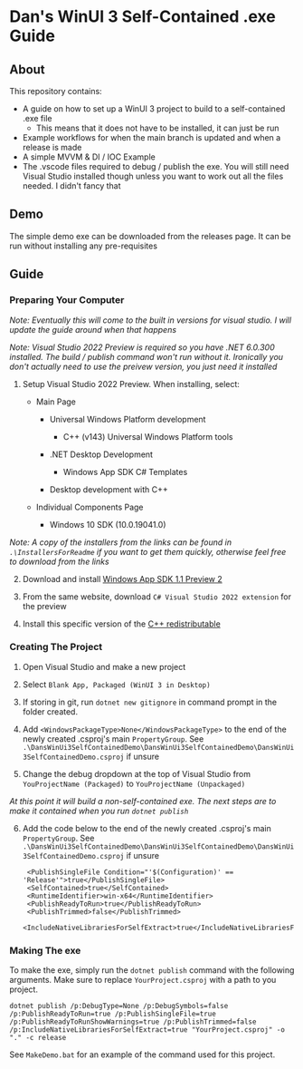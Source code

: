 # Dan's WinUI 3 Self-Contained .exe Guide

## About

This repository contains:

* A guide on how to set up a WinUI 3 project to build to a self-contained .exe file
  * This means that it does not have to be installed, it can just be run
* Example workflows for when the main branch is updated and when a release is made
* A simple MVVM & DI / IOC Example
* The .vscode files required to debug / publish the exe. You will still need Visual Studio installed though unless you want to work out all the files needed. I didn't fancy that

## Demo

The simple demo exe can be downloaded from the releases page. It can be run without installing any pre-requisites

## Guide

### Preparing Your Computer

*Note: Eventually this will come to the built in versions for visual studio. I will update the guide around when that happens*

*Note: Visual Studio 2022 Preview is required so you have .NET 6.0.300 installed. The build / publish command won't run without it. Ironically you don't actually need to use the preivew version, you just need it installed*

1) Setup Visual Studio 2022 Preview. When installing, select:

    * Main Page

        * Universal Windows Platform development

            * C++ (v143) Universal Windows Platform tools

        * .NET Desktop Development

            * Windows App SDK C# Templates

        * Desktop development with C++

    * Individual Components Page

        * Windows 10 SDK (10.0.19041.0)

*Note: A copy of the installers from the links can be found in `.\InstallersForReadme` if you want to get them quickly, otherwise feel free to download from the links*

2) Download and install [Windows App SDK 1.1 Preview 2](https://docs.microsoft.com/en-us/windows/apps/windows-app-sdk/downloads)

3) From the same website, download `C# Visual Studio 2022 extension` for the preview

4) Install this specific version of the [C++ redistributable](https://docs.microsoft.com/en-us/cpp/windows/latest-supported-vc-redist?view=msvc-170)

### Creating The Project

1) Open Visual Studio and make a new project

2) Select `Blank App, Packaged (WinUI 3 in Desktop)`

3) If storing in git, run `dotnet new gitignore` in command prompt in the folder created.

4) Add `<WindowsPackageType>None</WindowsPackageType>` to the end of the newly created .csproj's main `PropertyGroup`. See `.\DansWinUi3SelfContainedDemo\DansWinUi3SelfContainedDemo\DansWinUi3SelfContainedDemo.csproj` if unsure

5) Change the debug dropdown at the top of Visual Studio from `YouProjectName (Packaged)` to `YouProjectName (Unpackaged)`

*At this point it will build a non-self-contained exe. The next steps are to make it contained when you run `dotnet publish`*

6) Add the code below to the end of the newly created .csproj's main `PropertyGroup`. See `.\DansWinUi3SelfContainedDemo\DansWinUi3SelfContainedDemo\DansWinUi3SelfContainedDemo.csproj` if unsure

        <PublishSingleFile Condition="'$(Configuration)' == 'Release'">true</PublishSingleFile>
        <SelfContained>true</SelfContained>
        <RuntimeIdentifier>win-x64</RuntimeIdentifier>
        <PublishReadyToRun>true</PublishReadyToRun>
        <PublishTrimmed>false</PublishTrimmed>
        <IncludeNativeLibrariesForSelfExtract>true</IncludeNativeLibrariesForSelfExtract>

### Making The exe

To make the exe, simply run the `dotnet publish` command with the following arguments. Make sure to replace `YourProject.csproj` with a path to you project.

    dotnet publish /p:DebugType=None /p:DebugSymbols=false /p:PublishReadyToRun=true /p:PublishSingleFile=true /p:PublishReadyToRunShowWarnings=true /p:PublishTrimmed=false /p:IncludeNativeLibrariesForSelfExtract=true "YourProject.csproj" -o "." -c release

See `MakeDemo.bat` for an example of the command used for this project.
